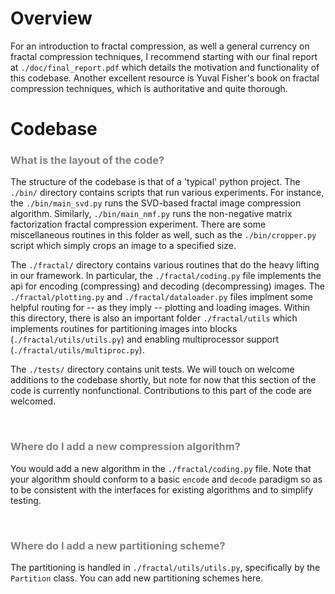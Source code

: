 # Overview

For an introduction to fractal compression, as well a general currency on fractal compression techniques, I recommend starting with our final report at ```./doc/final_report.pdf``` which details the motivation and functionality of this codebase. Another excellent resource is Yuval Fisher's book on fractal compression techniques, which is authoritative and quite thorough.

# Codebase

###  <span style="color:grey"> What is the layout of the code?  </span>

The structure of the codebase is that of a 'typical' python project. The ```./bin/``` directory contains scripts that run various experiments. For instance, the ```./bin/main_svd.py``` runs the SVD-based fractal image compression algorithm. Similarly, ```./bin/main_nmf.py``` runs the non-negative matrix factorization fractal compression experiment. There are some miscellaneous routines in this folder as well, such as the ```./bin/cropper.py``` script which simply crops an image to a specified size. 

The ```./fractal/``` directory contains various routines that do the heavy lifting in our framework. In particular, the ```./fractal/coding.py``` file implements the api for encoding (compressing) and decoding (decompressing) images. The ```./fractal/plotting.py``` and ```./fractal/dataloader.py``` files implment some helpful routing for -- as they imply -- plotting and loading images. Within this directory, there is also an important folder ```./fractal/utils``` which implements routines for partitioning images into blocks (```./fractal/utils/utils.py```) and enabling multiprocessor support (```./fractal/utils/multiproc.py```).

The ```./tests/``` directory contains unit tests. We will touch on welcome additions to the codebase shortly, but note for now that this section of the code is currently nonfunctional. Contributions to this part of the code are welcomed.

<br>

###  <span style="color:grey"> Where do I add a new compression algorithm?  </span>

You would add a new algorithm in the ```./fractal/coding.py``` file. Note that your algorithm should conform to a basic ```encode``` and ```decode``` paradigm so as to be consistent with the interfaces for existing algorithms and to simplify testing. 

<br>

###  <span style="color:grey"> Where do I add a new partitioning scheme?  </span>

The partitioning is handled in ```./fractal/utils/utils.py```, specifically by the ```Partition``` class. You can add new partitioning schemes here.

